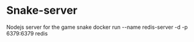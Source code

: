 # Snake-server
Nodejs server for the game snake
docker run --name redis-server -d -p 6379:6379 redis

